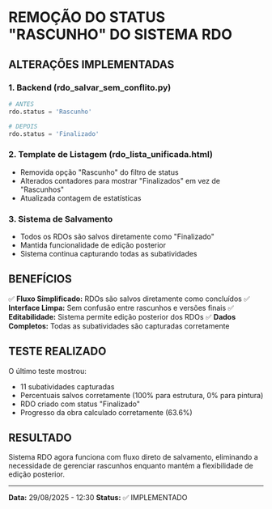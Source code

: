 # REMOÇÃO DO STATUS "RASCUNHO" DO SISTEMA RDO

## ALTERAÇÕES IMPLEMENTADAS

### 1. **Backend (rdo_salvar_sem_conflito.py)**
```python
# ANTES
rdo.status = 'Rascunho'

# DEPOIS
rdo.status = 'Finalizado'
```

### 2. **Template de Listagem (rdo_lista_unificada.html)**
- Removida opção "Rascunho" do filtro de status
- Alterados contadores para mostrar "Finalizados" em vez de "Rascunhos"
- Atualizada contagem de estatísticas

### 3. **Sistema de Salvamento**
- Todos os RDOs são salvos diretamente como "Finalizado"
- Mantida funcionalidade de edição posterior
- Sistema continua capturando todas as subatividades

## BENEFÍCIOS

✅ **Fluxo Simplificado:** RDOs são salvos diretamente como concluídos
✅ **Interface Limpa:** Sem confusão entre rascunhos e versões finais
✅ **Editabilidade:** Sistema permite edição posterior dos RDOs
✅ **Dados Completos:** Todas as subatividades são capturadas corretamente

## TESTE REALIZADO

O último teste mostrou:
- 11 subatividades capturadas
- Percentuais salvos corretamente (100% para estrutura, 0% para pintura)
- RDO criado com status "Finalizado"
- Progresso da obra calculado corretamente (63.6%)

## RESULTADO

Sistema RDO agora funciona com fluxo direto de salvamento, eliminando a necessidade de gerenciar rascunhos enquanto mantém a flexibilidade de edição posterior.

---
**Data:** 29/08/2025 - 12:30
**Status:** ✅ IMPLEMENTADO